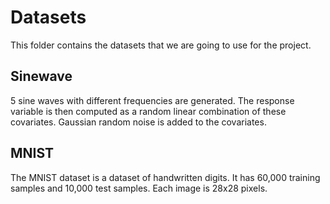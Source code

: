 # Datasets

This folder contains the datasets that we are going to use for the project.

## Sinewave

5 sine waves with different frequencies are generated. The response variable is then computed as a random linear combination of these covariates. Gaussian random noise is added to the covariates.

## MNIST

The MNIST dataset is a dataset of handwritten digits. It has 60,000 training samples and 10,000 test samples. Each image is 28x28 pixels.

